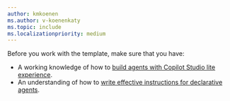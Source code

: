 ```yaml
---
author: kmkoenen
ms.author: v-koenenkaty
ms.topic: include
ms.localizationpriority: medium
---
```


<!-- markdownlint-disable MD041-->
Before you work with the template, make sure that you have:

- A working knowledge of how to [build agents with Copilot Studio lite experience](../copilot-studio-lite-build.md).
- An understanding of how to [write effective instructions for declarative agents](../declarative-agent-instructions.md).
